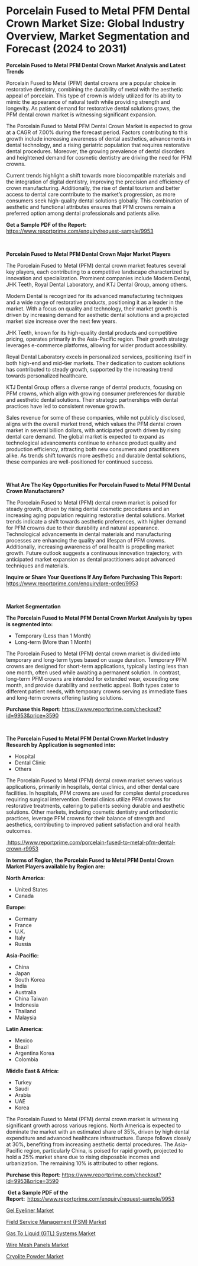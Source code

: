 <p><h1>Porcelain Fused to Metal PFM Dental Crown Market Size: Global Industry Overview, Market Segmentation and Forecast (2024 to 2031)</h1></p><p><strong>Porcelain Fused to Metal PFM Dental Crown Market Analysis and Latest Trends</strong></p>
<p><p>Porcelain Fused to Metal (PFM) dental crowns are a popular choice in restorative dentistry, combining the durability of metal with the aesthetic appeal of porcelain. This type of crown is widely utilized for its ability to mimic the appearance of natural teeth while providing strength and longevity. As patient demand for restorative dental solutions grows, the PFM dental crown market is witnessing significant expansion. </p><p>The Porcelain Fused to Metal PFM Dental Crown Market is expected to grow at a CAGR of 7.00% during the forecast period. Factors contributing to this growth include increasing awareness of dental aesthetics, advancements in dental technology, and a rising geriatric population that requires restorative dental procedures. Moreover, the growing prevalence of dental disorders and heightened demand for cosmetic dentistry are driving the need for PFM crowns.</p><p>Current trends highlight a shift towards more biocompatible materials and the integration of digital dentistry, improving the precision and efficiency of crown manufacturing. Additionally, the rise of dental tourism and better access to dental care contribute to the market’s progression, as more consumers seek high-quality dental solutions globally. This combination of aesthetic and functional attributes ensures that PFM crowns remain a preferred option among dental professionals and patients alike.</p></p>
<p><strong>Get a Sample PDF of the Report:&nbsp;</strong> <a href="https://www.reportprime.com/enquiry/request-sample/9953?utm_campaign=1766&utm_medium=2&utm_source=Github&utm_content=ia&utm_term=28112024&utm_id=porcelain-fused-to-metal-pfm-dental-crown">https://www.reportprime.com/enquiry/request-sample/9953</a></p>
<p>&nbsp;</p>
<p><strong>Porcelain Fused to Metal PFM Dental Crown Major Market Players</strong></p>
<p><p>The Porcelain Fused to Metal (PFM) dental crown market features several key players, each contributing to a competitive landscape characterized by innovation and specialization. Prominent companies include Modern Dental, JHK Teeth, Royal Dental Laboratory, and KTJ Dental Group, among others. </p><p>Modern Dental is recognized for its advanced manufacturing techniques and a wide range of restorative products, positioning it as a leader in the market. With a focus on quality and technology, their market growth is driven by increasing demand for aesthetic dental solutions and a projected market size increase over the next few years.</p><p>JHK Teeth, known for its high-quality dental products and competitive pricing, operates primarily in the Asia-Pacific region. Their growth strategy leverages e-commerce platforms, allowing for wider product accessibility. </p><p>Royal Dental Laboratory excels in personalized services, positioning itself in both high-end and mid-tier markets. Their dedication to custom solutions has contributed to steady growth, supported by the increasing trend towards personalized healthcare.</p><p>KTJ Dental Group offers a diverse range of dental products, focusing on PFM crowns, which align with growing consumer preferences for durable and aesthetic dental solutions. Their strategic partnerships with dental practices have led to consistent revenue growth.</p><p>Sales revenue for some of these companies, while not publicly disclosed, aligns with the overall market trend, which values the PFM dental crown market in several billion dollars, with anticipated growth driven by rising dental care demand. The global market is expected to expand as technological advancements continue to enhance product quality and production efficiency, attracting both new consumers and practitioners alike. As trends shift towards more aesthetic and durable dental solutions, these companies are well-positioned for continued success.</p></p>
<p>&nbsp;</p>
<p><strong>What Are The Key Opportunities For Porcelain Fused to Metal PFM Dental Crown Manufacturers?</strong></p>
<p><p>The Porcelain Fused to Metal (PFM) dental crown market is poised for steady growth, driven by rising dental cosmetic procedures and an increasing aging population requiring restorative dental solutions. Market trends indicate a shift towards aesthetic preferences, with higher demand for PFM crowns due to their durability and natural appearance. Technological advancements in dental materials and manufacturing processes are enhancing the quality and lifespan of PFM crowns. Additionally, increasing awareness of oral health is propelling market growth. Future outlook suggests a continuous innovation trajectory, with anticipated market expansion as dental practitioners adopt advanced techniques and materials.</p></p>
<p><strong>Inquire or Share Your Questions If Any Before Purchasing This Report:</strong> <a href="https://www.reportprime.com/enquiry/pre-order/9953?utm_campaign=1766&utm_medium=2&utm_source=Github&utm_content=ia&utm_term=28112024&utm_id=porcelain-fused-to-metal-pfm-dental-crown">https://www.reportprime.com/enquiry/pre-order/9953</a></p>
<p>&nbsp;</p>
<p><strong>Market Segmentation</strong></p>
<p><strong>The Porcelain Fused to Metal PFM Dental Crown Market Analysis by types is segmented into:</strong></p>
<p><ul><li>Temporary (Less than 1 Month)</li><li>Long-term (More than 1 Month)</li></ul></p>
<p><p>The Porcelain Fused to Metal (PFM) dental crown market is divided into temporary and long-term types based on usage duration. Temporary PFM crowns are designed for short-term applications, typically lasting less than one month, often used while awaiting a permanent solution. In contrast, long-term PFM crowns are intended for extended wear, exceeding one month, and provide durability and aesthetic appeal. Both types cater to different patient needs, with temporary crowns serving as immediate fixes and long-term crowns offering lasting solutions.</p></p>
<p><strong>Purchase this Report:&nbsp;</strong><a href="https://www.reportprime.com/checkout?id=9953&price=3590&utm_campaign=1766&utm_medium=2&utm_source=Github&utm_content=ia&utm_term=28112024&utm_id=porcelain-fused-to-metal-pfm-dental-crown">https://www.reportprime.com/checkout?id=9953&price=3590</a></p>
<p>&nbsp;</p>
<p><strong>The Porcelain Fused to Metal PFM Dental Crown Market Industry Research by Application is segmented into:</strong></p>
<p><ul><li>Hospital</li><li>Dental Clinic</li><li>Others</li></ul></p>
<p><p>The Porcelain Fused to Metal (PFM) dental crown market serves various applications, primarily in hospitals, dental clinics, and other dental care facilities. In hospitals, PFM crowns are used for complex dental procedures requiring surgical intervention. Dental clinics utilize PFM crowns for restorative treatments, catering to patients seeking durable and aesthetic solutions. Other markets, including cosmetic dentistry and orthodontic practices, leverage PFM crowns for their balance of strength and aesthetics, contributing to improved patient satisfaction and oral health outcomes.</p></p>
<p><a href="https://www.reportprime.com/porcelain-fused-to-metal-pfm-dental-crown-r9953?utm_campaign=1766&utm_medium=2&utm_source=Github&utm_content=ia&utm_term=28112024&utm_id=porcelain-fused-to-metal-pfm-dental-crown">&nbsp;https://www.reportprime.com/porcelain-fused-to-metal-pfm-dental-crown-r9953</a></p>
<p><strong>In terms of Region, the Porcelain Fused to Metal PFM Dental Crown Market Players available by Region are:</strong></p>
<p>
    <p> <strong> North America: </strong>
        <ul>
            <li>United States</li>
            <li>Canada</li>
        </ul>
        </p> 
    <p> <strong> Europe: </strong>
        <ul>
            <li>Germany</li>
            <li>France</li>
            <li>U.K.</li>
            <li>Italy</li>
            <li>Russia</li>
        </ul>
        </p> 
    <p> <strong> Asia-Pacific: </strong>
        <ul>
            <li>China</li>
            <li>Japan</li>
            <li>South Korea</li>
            <li>India</li>
            <li>Australia</li>
            <li>China Taiwan</li>
            <li>Indonesia</li>
            <li>Thailand</li>
            <li>Malaysia</li>
        </ul>
        </p> 
    <p> <strong> Latin America: </strong>
        <ul>
            <li>Mexico</li>
            <li>Brazil</li>
            <li>Argentina Korea</li>
            <li>Colombia</li>
        </ul>
        </p> 
    <p> <strong> Middle East & Africa: </strong>
        <ul>
            <li>Turkey</li>
            <li>Saudi</li>
            <li>Arabia</li>
            <li>UAE</li>
            <li>Korea</li>
        </ul>
    </p>
    </p>
<p><p>The Porcelain Fused to Metal (PFM) dental crown market is witnessing significant growth across various regions. North America is expected to dominate the market with an estimated share of 35%, driven by high dental expenditure and advanced healthcare infrastructure. Europe follows closely at 30%, benefiting from increasing aesthetic dental procedures. The Asia-Pacific region, particularly China, is poised for rapid growth, projected to hold a 25% market share due to rising disposable incomes and urbanization. The remaining 10% is attributed to other regions.</p></p>
<p><strong>Purchase this Report: </strong><a href="https://www.reportprime.com/checkout?id=9953&price=3590&utm_campaign=1766&utm_medium=2&utm_source=Github&utm_content=ia&utm_term=28112024&utm_id=porcelain-fused-to-metal-pfm-dental-crown">https://www.reportprime.com/checkout?id=9953&price=3590</a></p>
<p>&nbsp;<strong>Get a Sample PDF of the Report:&nbsp;&nbsp;</strong><a href="https://www.reportprime.com/enquiry/request-sample/9953?utm_campaign=1766&utm_medium=2&utm_source=Github&utm_content=ia&utm_term=28112024&utm_id=porcelain-fused-to-metal-pfm-dental-crown">https://www.reportprime.com/enquiry/request-sample/9953</a></p>
<p><strong></strong></p>
<p><p><a href="https://www.linkedin.com/pulse/decoding-gel-eyeliner-industry-dynamics-strategic-imperatives-mg6fc?utm_campaign=1766&utm_medium=2&utm_source=Github&utm_content=ia&utm_term=28112024&utm_id=porcelain-fused-to-metal-pfm-dental-crown">Gel Eyeliner Market</a></p><p><a href="https://issuu.com/reportprime-2/docs/field-service-management-fsm-market_cae3effb68ce9f?utm_campaign=1766&utm_medium=2&utm_source=Github&utm_content=ia&utm_term=28112024&utm_id=porcelain-fused-to-metal-pfm-dental-crown">Field Service Management (FSM) Market</a></p><p><a href="https://issuu.com/reportprime-2/docs/gas-to-liquid-gtl-systems-market-si_c7f18c9975b219?utm_campaign=1766&utm_medium=2&utm_source=Github&utm_content=ia&utm_term=28112024&utm_id=porcelain-fused-to-metal-pfm-dental-crown">Gas To Liquid (GTL) Systems Market</a></p><p><a href="https://www.linkedin.com/pulse/wire-mesh-panels-market-refracting-trends-consumer-behaviors-mgshe?utm_campaign=1766&utm_medium=2&utm_source=Github&utm_content=ia&utm_term=28112024&utm_id=porcelain-fused-to-metal-pfm-dental-crown">Wire Mesh Panels Market</a></p><p><a href="https://www.linkedin.com/pulse/global-cryolite-powder-market-trends-forecasts-strategic-syale?utm_campaign=1766&utm_medium=2&utm_source=Github&utm_content=ia&utm_term=28112024&utm_id=porcelain-fused-to-metal-pfm-dental-crown">Cryolite Powder Market</a></p></p>